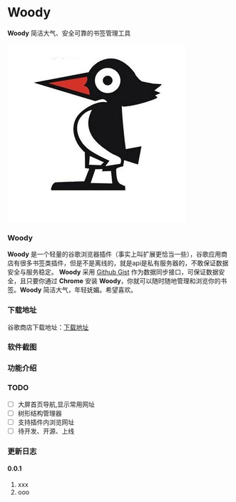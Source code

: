 # Woody
**Woody** 简洁大气、安全可靠的书签管理工具

![woody](arts/icon.png)

### Woody
**Woody** 是一个轻量的谷歌浏览器插件（事实上叫扩展更恰当一些），谷歌应用商店有很多书签类插件，但是不是离线的，就是api是私有服务器的，不敢保证数据安全与服务稳定。 **Woody** 采用 [Github Gist](https://gist.github.com/) 作为数据同步接口，可保证数据安全，且只要你通过 **Chrome** 安装 **Woody**，你就可以随时随地管理和浏览你的书签。**Woody** 简洁大气，年轻妩媚。希望喜欢。

### 下载地址
谷歌商店下载地址：[下载地址](http://1991th.com)

### 软件截图

### 功能介绍

### TODO
- [ ] 大屏首页导航,显示常用网址
- [ ] 树形结构管理器
- [ ] 支持插件内浏览网址
- [ ] 待开发、开源、上线

### 更新日志
#### 0.0.1
1. xxx
2. ooo
